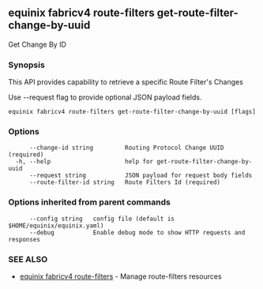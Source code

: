 ## equinix fabricv4 route-filters get-route-filter-change-by-uuid

Get Change By ID

### Synopsis

This API provides capability to retrieve a specific Route Filter's Changes

Use --request flag to provide optional JSON payload fields.

```
equinix fabricv4 route-filters get-route-filter-change-by-uuid [flags]
```

### Options

```
      --change-id string         Routing Protocol Change UUID (required)
  -h, --help                     help for get-route-filter-change-by-uuid
      --request string           JSON payload for request body fields
      --route-filter-id string   Route Filters Id (required)
```

### Options inherited from parent commands

```
      --config string   config file (default is $HOME/equinix/equinix.yaml)
      --debug           Enable debug mode to show HTTP requests and responses
```

### SEE ALSO

* [equinix fabricv4 route-filters](equinix_fabricv4_route-filters.md)	 - Manage route-filters resources

